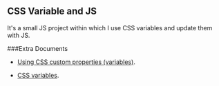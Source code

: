 ## CSS Variable and JS

It's a small JS project within which I use CSS variables and update them with JS.

###Extra Documents

- [Using CSS custom properties (variables)](https://developer.mozilla.org/en-US/docs/Web/CSS/Using_CSS_custom_properties).

- [CSS variables](https://www.w3schools.com/css/css3_variables.asp).
